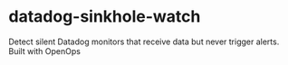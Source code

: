 # datadog-sinkhole-watch
Detect silent Datadog monitors that receive data but never trigger alerts. Built with OpenOps
